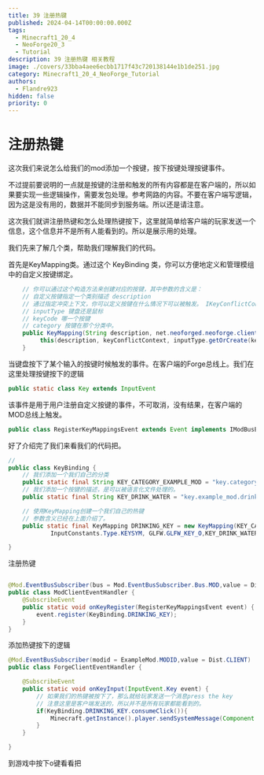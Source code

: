 ```yaml
---
title: 39 注册热键
published: 2024-04-14T00:00:00.000Z
tags:
  - Minecraft1_20_4
  - NeoForge20_3
  - Tutorial
description: 39 注册热键 相关教程
image: ./covers/33bba4aee6ecbb1717f43c720138144e1b1de251.jpg
category: Minecraft1_20_4_NeoForge_Tutorial
authors:
  - Flandre923
hidden: false
priority: 0
---
```

# 注册热键

这次我们来说怎么给我们的mod添加一个按键，按下按键处理按键事件。

不过提前要说明的一点就是按键的注册和触发的所有内容都是在客户端的，所以如果要实现一些逻辑操作，需要发包处理。参考网路的内容。不要在客户端写逻辑，因为这是没有用的，数据并不能同步到服务端。所以还是请注意。

这次我们就讲注册热键和怎么处理热键按下，这里就简单给客户端的玩家发送一个信息，这个信息并不是所有人能看到的。所以是展示用的处理。

我们先来了解几个类，帮助我们理解我们的代码。

首先是KeyMapping类。通过这个 KeyBinding 类，你可以方便地定义和管理模组中的自定义按键绑定。

```java
    // 你可以通过这个构造方法来创建对应的按键，其中参数的含义是：
    // 自定义按键指定一个类别描述 description
    // 通过指定冲突上下文，你可以定义按键在什么情况下可以被触发。 IKeyConflictContext
    // inputType 键盘还是鼠标
    // keyCode 哪一个按键
    // category 按键在那个分类中。
    public KeyMapping(String description, net.neoforged.neoforge.client.settings.IKeyConflictContext keyConflictContext, final InputConstants.Type inputType, final int keyCode, String category) {
         this(description, keyConflictContext, inputType.getOrCreate(keyCode), category);
    }

```
当键盘按下了某个输入的按键时候触发的事件。在客户端的Forge总线上。我们在这里处理按键按下的逻辑

```java
public static class Key extends InputEvent
```

该事件是用于用户注册自定义按键的事件，不可取消，没有结果，在客户端的MOD总线上触发。

```java
public class RegisterKeyMappingsEvent extends Event implements IModBusEvent
```

好了介绍完了我们来看我们的代码把。

```java
//
public class KeyBinding {
    // 我们添加一个我们自己的分类
    public static final String KEY_CATEGORY_EXAMPLE_MOD = "key.category.example_mod";
    // 我们添加一个按键的描述，是可以被语言化文件处理的。
    public static final String KEY_DRINK_WATER = "key.example_mod.drink_water";

    // 使用KeyMapping创建一个我们自己的热键
    // 参数含义已经在上面介绍了。
    public static final KeyMapping DRINKING_KEY = new KeyMapping(KEY_CATEGORY_EXAMPLE_MOD, KeyConflictContext.IN_GAME,
            InputConstants.Type.KEYSYM, GLFW.GLFW_KEY_O,KEY_DRINK_WATER);

}
```

注册热键

```java

@Mod.EventBusSubscriber(bus = Mod.EventBusSubscriber.Bus.MOD,value = Dist.CLIENT)
public class ModClientEventHandler {
    @SubscribeEvent
    public static void onKeyRegister(RegisterKeyMappingsEvent event) {
        event.register(KeyBinding.DRINKING_KEY);
    }
}

```

添加热键按下的逻辑

```java
@Mod.EventBusSubscriber(modid = ExampleMod.MODID,value = Dist.CLIENT)
public class ForgeClientEventHandler {

    @SubscribeEvent
    public static void onKeyInput(InputEvent.Key event) {
        // 如果我们的热键被按下了，那么就给玩家发送一个消息press the key
        // 注意这里是客户端发送的，所以并不是所有玩家都能看到的。
        if(KeyBinding.DRINKING_KEY.consumeClick()){
            Minecraft.getInstance().player.sendSystemMessage(Component.literal("Press the key!"));
        }
    }

}

```

到游戏中按下o键看看把
